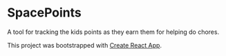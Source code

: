 # SpacePoints

A tool for tracking the kids points as they earn them for helping do chores.

This project was bootstrapped with
[Create React App](https://github.com/facebookincurbator/create-react-app).
